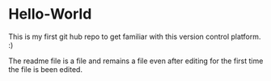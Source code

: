 # Hello-World
This is my first git hub repo to get familiar with this version control platform. :)

The readme file is a file and remains a file even after editing for the first time the file is been edited.
